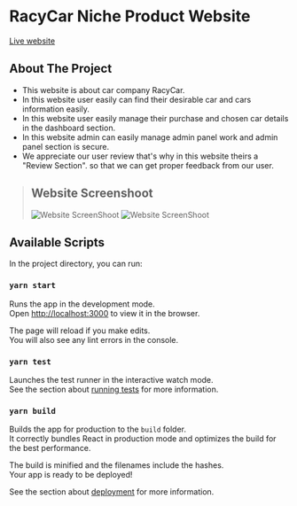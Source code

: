 # RacyCar Niche Product Website

[Live website](https://racycar-df941.web.app/)

## About The Project

- This website is about car company RacyCar.
- In this website user easily can find their desirable car and cars information easily.
- In this website user easily manage their purchase and chosen car details in the dashboard section.
- In this website admin can easily manage admin panel work and admin panel section is secure.
- We appreciate our user review that's why in this website theirs a "Review Section". so that we can get proper feedback from our user.

> ## Website Screenshoot <br>
>
> ![Website ScreenShoot](https://i.ibb.co/bKWVgzt/Screenshot-2021-11-15-045255.png) ![Website ScreenShoot](https://i.ibb.co/wKXg9GQ/Screenshot-2021-11-15-045812.png)

## Available Scripts

In the project directory, you can run:

### `yarn start`

Runs the app in the development mode.\
Open [http://localhost:3000](http://localhost:3000) to view it in the browser.

The page will reload if you make edits.\
You will also see any lint errors in the console.

### `yarn test`

Launches the test runner in the interactive watch mode.\
See the section about [running tests](https://facebook.github.io/create-react-app/docs/running-tests) for more information.

### `yarn build`

Builds the app for production to the `build` folder.\
It correctly bundles React in production mode and optimizes the build for the best performance.

The build is minified and the filenames include the hashes.\
Your app is ready to be deployed!

See the section about [deployment](https://facebook.github.io/create-react-app/docs/deployment) for more information.
